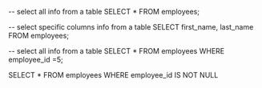 -- select all info from a table
SELECT \* FROM employees;

-- select specific columns info from a table
SELECT first_name, last_name
FROM employees;

-- select all info from a table
SELECT \*
FROM employees
WHERE employee_id =5;

SELECT \*
FROM employees
WHERE employee_id IS NOT NULL
